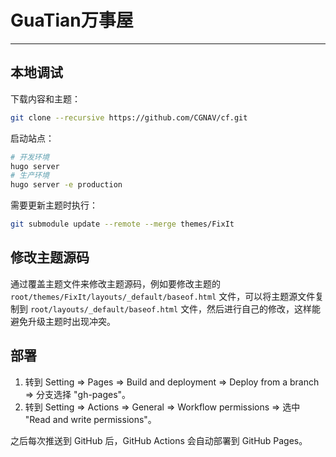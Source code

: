 # GuaTian万事屋

--------------

## 本地调试

下载内容和主题：

```bash
git clone --recursive https://github.com/CGNAV/cf.git
```

启动站点：

```bash
# 开发环境
hugo server
# 生产环境
hugo server -e production
```

需要更新主题时执行：

```bash
git submodule update --remote --merge themes/FixIt
```

## 修改主题源码

通过覆盖主题文件来修改主题源码，例如要修改主题的 `root/themes/FixIt/layouts/_default/baseof.html` 文件，可以将主题源文件复制到 `root/layouts/_default/baseof.html` 文件，然后进行自己的修改，这样能避免升级主题时出现冲突。

## 部署

1. 转到 Setting => Pages => Build and deployment => Deploy from a branch => 分支选择 "gh-pages"。
2. 转到 Setting => Actions => General => Workflow permissions => 选中 "Read and write permissions"。

之后每次推送到 GitHub 后，GitHub Actions 会自动部署到 GitHub Pages。
